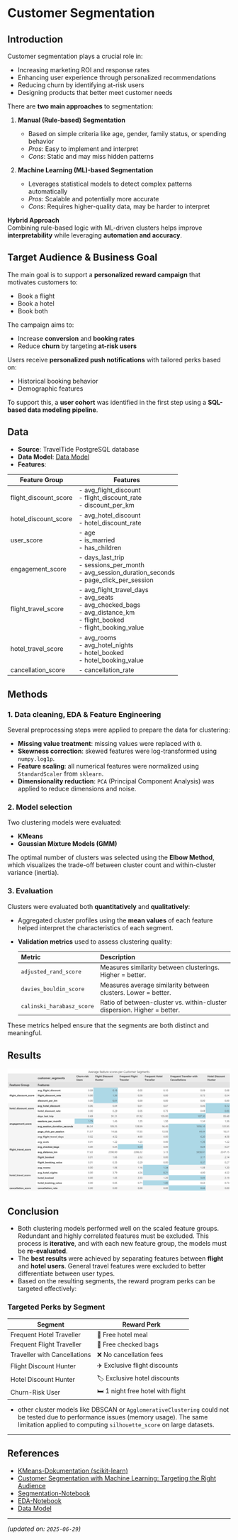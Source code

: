 # Customer Segmentation

## Introduction
Customer segmentation plays a crucial role in:  

- Increasing marketing ROI and response rates    
- Enhancing user experience through personalized recommendations  
- Reducing churn by identifying at-risk users  
- Designing products that better meet customer needs  

There are **two main approaches** to segmentation:  

1. **Manual (Rule-based) Segmentation**  
   - Based on simple criteria like age, gender, family status, or spending behavior  
   - *Pros*: Easy to implement and interpret  
   - *Cons*: Static and may miss hidden patterns  

2. **Machine Learning (ML)-based Segmentation**  
   - Leverages statistical models to detect complex patterns automatically  
   - *Pros*: Scalable and potentially more accurate  
   - *Cons*: Requires higher-quality data, may be harder to interpret  

**Hybrid Approach**  
Combining rule-based logic with ML-driven clusters helps improve **interpretability** while leveraging **automation and accuracy**.

## Target Audience & Business Goal
The main goal is to support a **personalized reward campaign** that motivates customers to:  

- Book a flight  
- Book a hotel  
- Book both   

The campaign aims to:  

- Increase **conversion** and **booking rates**  
- Reduce **churn** by targeting **at-risk users**  

Users receive **personalized push notifications** with tailored perks based on:  

- Historical booking behavior  
- Demographic features  

To support this, a **user cohort** was identified in the first step using a **SQL-based data modeling pipeline**.

## Data
- **Source**: TravelTide PostgreSQL database  
- **Data Model**: [Data Model](../docs/data_model.md)
- **Features**:  

| Feature Group            | Features                                                                 |  
|--------------------------|---------------------------------------------------------------------------|  
| flight_discount_score    | - avg_flight_discount<br>- flight_discount_rate<br>- discount_per_km     |  
| hotel_discount_score     | - avg_hotel_discount<br>- hotel_discount_rate                            |  
| user_score               | - age<br>- is_married<br>- has_children                                   |  
| engagement_score         | - days_last_trip<br>- sessions_per_month<br>- avg_session_duration_seconds<br>- page_click_per_session |  
| flight_travel_score      | - avg_flight_travel_days<br>- avg_seats<br>- avg_checked_bags<br>- avg_distance_km<br>- flight_booked<br>- flight_booking_value |  
| hotel_travel_score       | - avg_rooms<br>- avg_hotel_nights<br>- hotel_booked<br>- hotel_booking_value |  
| cancellation_score       | - cancellation_rate                                                      |  


## Methods

### 1. **Data cleaning, EDA & Feature Engineering**  
Several preprocessing steps were applied to prepare the data for clustering:  

- **Missing value treatment**: missing values were replaced with `0`.  
- **Skewness correction**: skewed features were log-transformed using `numpy.log1p`.  
- **Feature scaling**: all numerical features were normalized using `StandardScaler` from `sklearn`.  
- **Dimensionality reduction**: `PCA` (Principal Component Analysis) was applied to reduce dimensions and noise.  


### 2. **Model selection**  
Two clustering models were evaluated:  
- **KMeans**  
- **Gaussian Mixture Models (GMM)**  

The optimal number of clusters was selected using the **Elbow Method**, which visualizes the trade-off between cluster count and within-cluster variance (inertia).  
     

### 3. **Evaluation**  
Clusters were evaluated both **quantitatively** and **qualitatively**:  

- Aggregated cluster profiles using the **mean values** of each feature helped interpret the characteristics of each segment.  
- **Validation metrics** used to assess clustering quality:  
  
  | Metric                     | Description                                                                 |  
  |---------------------------|-----------------------------------------------------------------------------|  
  | `adjusted_rand_score`     | Measures similarity between clusterings. Higher = better.                   |  
  | `davies_bouldin_score`    | Measures average similarity between clusters. Lower = better.               |  
  | `calinski_harabasz_score` | Ratio of between-cluster vs. within-cluster dispersion. Higher = better.    |  

These metrics helped ensure that the segments are both distinct and meaningful.   

## Results

![Segmentation-Table](../images/segmentation_table.png)


## Conclusion  
- Both clustering models performed well on the scaled feature groups. Redundant and highly correlated features must be excluded. This process is **iterative**, and with each new feature group, the models must be **re-evaluated**.  
- The **best results** were achieved by separating features between **flight** and **hotel users**. General travel features were excluded to better differentiate between user types.  
- Based on the resulting segments, the reward program perks can be targeted effectively:  

### Targeted Perks by Segment  

| Segment                          | Reward Perk                          |  
|----------------------------------|---------------------------------------|  
| Frequent Hotel Traveller         | 🏨 Free hotel meal                    |  
| Frequent Flight Traveller        | 🧳 Free checked bags                  |  
| Traveller with Cancellations     | ❌ No cancellation fees               |  
| Flight Discount Hunter           | ✈️ Exclusive flight discounts         |  
| Hotel Discount Hunter            | 🏷️ Exclusive hotel discounts          |  
| Churn-Risk User                  | 🛏️ 1 night free hotel with flight    |   

- other cluster models like DBSCAN or `AgglomerativeClustering` could not be tested due to performance issues (memory usage). The same limitation applied to computing `silhouette_score` on large datasets.

---

## References
- [KMeans-Dokumentation (scikit-learn)](https://scikit-learn.org/stable/modules/clustering.html#k-means)
- [Customer Segmentation with Machine Learning: Targeting the Right Audience](https://medium.com/@byanalytixlabs/customer-segmentation-with-machine-learning-targeting-the-right-audience-656f5d2ce8f8)
- [Segmentation-Notebook](../notebooks/Segmentation.ipynb)  
- [EDA-Notebook](../notebooks/EDA.ipynb)
- [Data Model](../docs/data_model.md)
---

*(updated on: `2025-06-29`)*  
